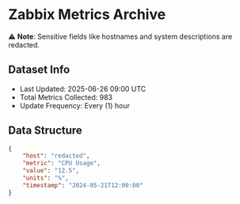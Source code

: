 # Zabbix Metrics Archive

⚠️ **Note**: Sensitive fields like hostnames and system descriptions are redacted.

## Dataset Info
- Last Updated: 2025-06-26 09:00 UTC
- Total Metrics Collected: 983
- Update Frequency: Every (1) hour

## Data Structure
```json
{
    "host": "redacted",
    "metric": "CPU Usage",
    "value": "12.5",
    "units": "%",
    "timestamp": "2024-05-21T12:00:00"
}
```

